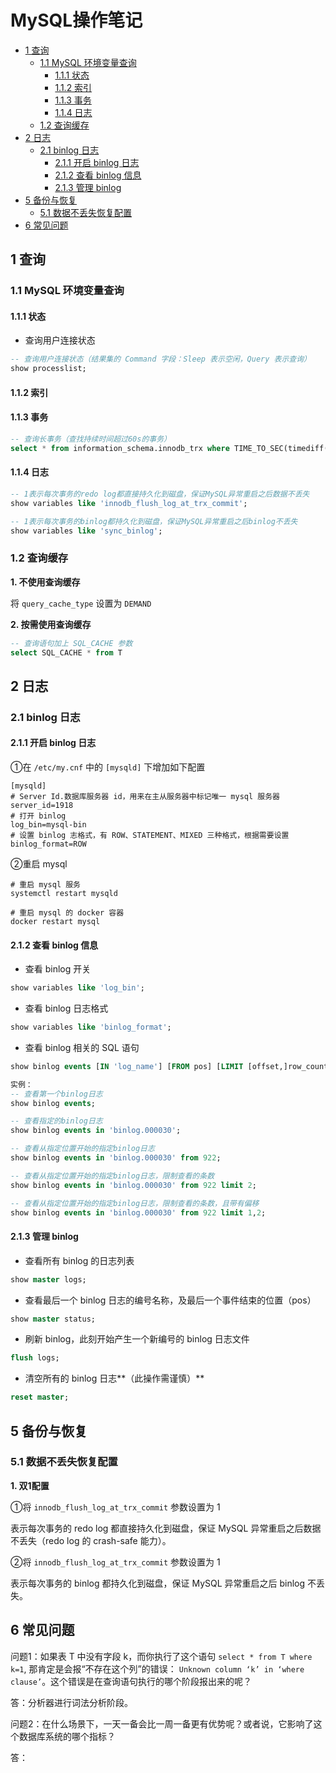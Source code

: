 # MySQL操作笔记

  * [1 查询](#1-%E6%9F%A5%E8%AF%A2)
    * [1\.1 MySQL 环境变量查询](#11-mysql-%E7%8E%AF%E5%A2%83%E5%8F%98%E9%87%8F%E6%9F%A5%E8%AF%A2)
      * [1\.1\.1 状态](#111-%E7%8A%B6%E6%80%81)
      * [1\.1\.2 索引](#112-%E7%B4%A2%E5%BC%95)
      * [1\.1\.3 事务](#113-%E4%BA%8B%E5%8A%A1)
      * [1\.1\.4 日志](#114-%E6%97%A5%E5%BF%97)
    * [1\.2 查询缓存](#12-%E6%9F%A5%E8%AF%A2%E7%BC%93%E5%AD%98)
  * [2 日志](#2-%E6%97%A5%E5%BF%97)
    * [2\.1 binlog 日志](#21-binlog-%E6%97%A5%E5%BF%97)
      * [2\.1\.1 开启 binlog 日志](#211-%E5%BC%80%E5%90%AF-binlog-%E6%97%A5%E5%BF%97)
      * [2\.1\.2 查看 binlog 信息](#212-%E6%9F%A5%E7%9C%8B-binlog-%E4%BF%A1%E6%81%AF)
      * [2\.1\.3 管理 binlog](#213-%E7%AE%A1%E7%90%86-binlog)
  * [5 备份与恢复](#5-%E5%A4%87%E4%BB%BD%E4%B8%8E%E6%81%A2%E5%A4%8D)
    * [5\.1 数据不丢失恢复配置](#51-%E6%95%B0%E6%8D%AE%E4%B8%8D%E4%B8%A2%E5%A4%B1%E6%81%A2%E5%A4%8D%E9%85%8D%E7%BD%AE)
  * [6 常见问题](#6-%E5%B8%B8%E8%A7%81%E9%97%AE%E9%A2%98)

## 1 查询

### 1.1 MySQL 环境变量查询

#### 1.1.1 状态

- 查询用户连接状态

````sql
-- 查询用户连接状态（结果集的 Command 字段：Sleep 表示空闲，Query 表示查询）
show processlist;
````

#### 1.1.2 索引

#### 1.1.3 事务

````sql
-- 查询长事务（查找持续时间超过60s的事务）
select * from information_schema.innodb_trx where TIME_TO_SEC(timediff(now(),trx_started))>60
````

#### 1.1.4 日志

````sql
-- 1表示每次事务的redo log都直接持久化到磁盘，保证MySQL异常重启之后数据不丢失
show variables like 'innodb_flush_log_at_trx_commit';

-- 1表示每次事务的binlog都持久化到磁盘，保证MySQL异常重启之后binlog不丢失
show variables like 'sync_binlog';
````

### 1.2 查询缓存

**1. 不使用查询缓存**

将 `query_cache_type` 设置为 `DEMAND`

**2. 按需使用查询缓存**

````sql
-- 查询语句加上 SQL_CACHE 参数
select SQL_CACHE * from T
````

## 2 日志

### 2.1 binlog 日志

#### 2.1.1 开启 binlog 日志

①在 `/etc/my.cnf` 中的 `[mysqld]` 下增加如下配置

````shell
[mysqld]
# Server Id.数据库服务器 id，用来在主从服务器中标记唯一 mysql 服务器
server_id=1918
# 打开 binlog
log_bin=mysql-bin
# 设置 binlog 志格式，有 ROW、STATEMENT、MIXED 三种格式，根据需要设置
binlog_format=ROW
````

②重启 mysql

````shell
# 重启 mysql 服务
systemctl restart mysqld

# 重启 mysql 的 docker 容器
docker restart mysql
````

#### 2.1.2 查看 binlog 信息

- 查看 binlog 开关

```sql
show variables like 'log_bin';
```

- 查看 binlog 日志格式

```sql
show variables like 'binlog_format';
```

- 查看 binlog 相关的 SQL 语句

````sql
show binlog events [IN 'log_name'] [FROM pos] [LIMIT [offset,]row_count]

实例：
-- 查看第一个binlog日志
show binlog events;

-- 查看指定的binlog日志
show binlog events in 'binlog.000030';

-- 查看从指定位置开始的指定binlog日志
show binlog events in 'binlog.000030' from 922;

-- 查看从指定位置开始的指定binlog日志，限制查看的条数
show binlog events in 'binlog.000030' from 922 limit 2;

-- 查看从指定位置开始的指定binlog日志，限制查看的条数，且带有偏移
show binlog events in 'binlog.000030' from 922 limit 1,2;
````

#### 2.1.3 管理 binlog

- 查看所有 binlog 的日志列表

````sql
show master logs;
````

- 查看最后一个 binlog 日志的编号名称，及最后一个事件结束的位置（pos）

````sql
show master status;
````

- 刷新 binlog，此刻开始产生一个新编号的 binlog 日志文件

````sql
flush logs;
````

- 清空所有的 binlog 日志**（此操作需谨慎）**

````sql
reset master;
````

## 5 备份与恢复

### 5.1 数据不丢失恢复配置

**1. 双1配置**

①将 `innodb_flush_log_at_trx_commit` 参数设置为 1

表示每次事务的 redo log 都直接持久化到磁盘，保证 MySQL 异常重启之后数据不丢失（redo log 的 crash-safe 能力）。

②将 `innodb_flush_log_at_trx_commit` 参数设置为 1

表示每次事务的 binlog 都持久化到磁盘，保证 MySQL 异常重启之后 binlog 不丢失。



## 6 常见问题

问题1：如果表 T 中没有字段 k，而你执行了这个语句 `select * from T where k=1`, 那肯定是会报“不存在这个列”的错误： `Unknown column ‘k’ in ‘where clause’`。这个错误是在查询语句执行的哪个阶段报出来的呢？

答：分析器进行词法分析阶段。



问题2：在什么场景下，一天一备会比一周一备更有优势呢？或者说，它影响了这个数据库系统的哪个指标？

答：